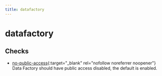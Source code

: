 ```yaml
---
title: datafactory
---
```


# datafactory

## Checks


- [no-public-access](no-public-access){:target="_blank" rel="nofollow noreferrer noopener"} Data Factory should have public access disabled, the default is enabled.




